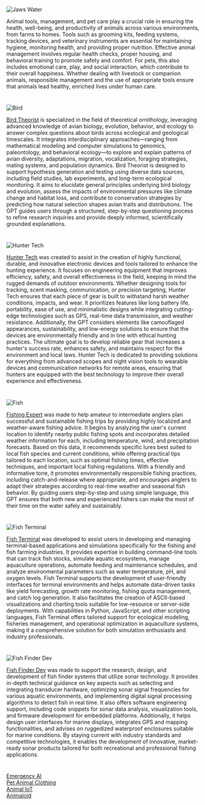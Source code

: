 ![Jaws Water](https://github.com/user-attachments/assets/e5ac965f-1b3f-4d51-ad0f-2f90755c058c)

Animal tools, management, and pet care play a crucial role in ensuring the health, well-being, and productivity of animals across various environments, from farms to homes. Tools such as grooming kits, feeding systems, tracking devices, and veterinary instruments are essential for maintaining hygiene, monitoring health, and providing proper nutrition. Effective animal management involves regular health checks, proper housing, and behavioral training to promote safety and comfort. For pets, this also includes emotional care, play, and social interaction, which contribute to their overall happiness. Whether dealing with livestock or companion animals, responsible management and the use of appropriate tools ensure that animals lead healthy, enriched lives under human care.

#

![Bird](https://github.com/user-attachments/assets/9481c671-6c2e-46de-a92a-8f88530d7805)

[Bird Theorist](https://chatgpt.com/g/g-682c510c428481918f910db728e74e3c-bird-theorist) is specialized in the field of theoretical ornithology, leveraging advanced knowledge of avian biology, evolution, behavior, and ecology to answer complex questions about birds across ecological and geological timescales. It integrates interdisciplinary approaches—ranging from mathematical modeling and computer simulations to genomics, paleontology, and behavioral ecology—to explore and explain patterns of avian diversity, adaptations, migration, vocalization, foraging strategies, mating systems, and population dynamics. Bird Theorist is designed to support hypothesis generation and testing using diverse data sources, including field studies, lab experiments, and long-term ecological monitoring. It aims to elucidate general principles underlying bird biology and evolution, assess the impacts of environmental pressures like climate change and habitat loss, and contribute to conservation strategies by predicting how natural selection shapes avian traits and distributions. The GPT guides users through a structured, step-by-step questioning process to refine research inquiries and provide deeply informed, scientifically grounded explanations.

#

![Hunter Tech](https://github.com/user-attachments/assets/608710c9-1232-4f18-a647-92e5fb431166)

[Hunter Tech](https://chatgpt.com/g/g-682f1a15c670819195c03fc0597ff324-hunter-tech) was created to assist in the creation of highly functional, durable, and innovative electronic devices and tools tailored to enhance the hunting experience. It focuses on engineering equipment that improves efficiency, safety, and overall effectiveness in the field, keeping in mind the rugged demands of outdoor environments. Whether designing tools for tracking, scent masking, communication, or precision targeting, Hunter Tech ensures that each piece of gear is built to withstand harsh weather conditions, impacts, and wear. It prioritizes features like long battery life, portability, ease of use, and minimalistic designs while integrating cutting-edge technologies such as GPS, real-time data transmission, and weather resistance. Additionally, the GPT considers elements like camouflaged appearances, sustainability, and low-energy solutions to ensure that the devices are environmentally friendly and in line with ethical hunting practices. The ultimate goal is to develop reliable gear that increases a hunter's success rate, enhances safety, and maintains respect for the environment and local laws. Hunter Tech is dedicated to providing solutions for everything from advanced scopes and night vision tools to wearable devices and communication networks for remote areas, ensuring that hunters are equipped with the best technology to improve their overall experience and effectiveness.

#

![Fish](https://github.com/user-attachments/assets/a7d4d0b2-de52-4a45-8e51-b007433e0cdb)

[Fishing Expert](https://chatgpt.com/g/g-LghRwjwYY-fishing-expert) was made to help amateur to intermediate anglers plan successful and sustainable fishing trips by providing highly localized and weather-aware fishing advice. It begins by analyzing the user's current location to identify nearby public fishing spots and incorporates detailed weather information for each, including temperature, wind, and precipitation forecasts. Based on this data, it recommends specific lures best suited to local fish species and current conditions, while offering practical tips tailored to each location, such as optimal fishing times, effective techniques, and important local fishing regulations. With a friendly and informative tone, it promotes environmentally responsible fishing practices, including catch-and-release where appropriate, and encourages anglers to adapt their strategies according to real-time weather and seasonal fish behavior. By guiding users step-by-step and using simple language, this GPT ensures that both new and experienced fishers can make the most of their time on the water safely and sustainably.

#

![Fish Terminal](https://github.com/user-attachments/assets/d06622cb-50ff-4e76-8383-0c6812809c14)

[Fish Terminal](https://chatgpt.com/g/g-682d2171785c819182229b676cf1ddcb-fish-terminal) was developed to assist users in developing and managing terminal-based applications and simulations specifically for the fishing and fish farming industries. It provides expertise in building command-line tools that can track fish stocks, simulate aquatic ecosystems, manage aquaculture operations, automate feeding and maintenance schedules, and analyze environmental parameters such as water temperature, pH, and oxygen levels. Fish Terminal supports the development of user-friendly interfaces for terminal environments and helps automate data-driven tasks like yield forecasting, growth rate monitoring, fishing quota management, and catch log generation. It also facilitates the creation of ASCII-based visualizations and charting tools suitable for low-resource or server-side deployments. With capabilities in Python, JavaScript, and other scripting languages, Fish Terminal offers tailored support for ecological modeling, fisheries management, and operational optimization in aquaculture systems, making it a comprehensive solution for both simulation enthusiasts and industry professionals.

#

![Fish Finder Dev](https://github.com/user-attachments/assets/45a3fb8c-2e36-4493-919a-09c07f7532e2)

[Fish Finder Dev](https://chatgpt.com/g/g-68444aa182988191842da579ba2e9e6d-fish-finder-dev) was made to support the research, design, and development of fish finder systems that utilize sonar technology. It provides in-depth technical guidance on key aspects such as selecting and integrating transducer hardware, optimizing sonar signal frequencies for various aquatic environments, and implementing digital signal processing algorithms to detect fish in real time. It also offers software engineering support, including code snippets for sonar data analysis, visualization tools, and firmware development for embedded platforms. Additionally, it helps design user interfaces for marine displays, integrates GPS and mapping functionalities, and advises on ruggedized waterproof enclosures suitable for marine conditions. By staying current with industry standards and competitive technologies, it enables the development of innovative, market-ready sonar products tailored for both recreational and professional fishing applications.

#

[Emergency AI](https://github.com/sourceduty/Emergency_AI)
<br>
[Pet Animal Clothing](https://chatgpt.com/g/g-67df11bdb004819194855ce60135b384-pet-animal-clothing)
<br>
[Animal IoT](https://chatgpt.com/g/g-MCcd1bnZo-animal-iot)
<br>
[Animaloid](https://chatgpt.com/g/g-6780ef6588ac81919963f76ae634a08d-animaloid)
